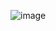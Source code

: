 ![image](https://github.com/Cheesechicken2/KTDFR/assets/92189346/fde13823-03ac-43d9-a7a4-2529bcf76dd1)
